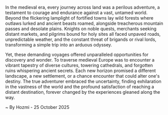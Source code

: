 
In the medieval era, every journey across land was a perilous adventure, a testament to courage and endurance against a vast, untamed world. Beyond the flickering lamplight of fortified towns lay wild forests where outlaws lurked and ancient beasts roamed, alongside treacherous mountain passes and desolate plains. Knights on noble quests, merchants seeking distant markets, and pilgrims bound for holy sites all faced unpaved roads, unpredictable weather, and the constant threat of brigands or rival lords, transforming a simple trip into an arduous odyssey.

Yet, these demanding voyages offered unparalleled opportunities for discovery and wonder. To traverse medieval Europe was to encounter a vibrant tapestry of diverse cultures, towering cathedrals, and forgotten ruins whispering ancient secrets. Each new horizon promised a different landscape, a new settlement, or a chance encounter that could alter one's destiny. The true adventurer embraced the uncertainty, finding exhilaration in the vastness of the world and the profound satisfaction of reaching a distant destination, forever changed by the experiences gleaned along the way.

~ By Hozmi - 25 October 2025
